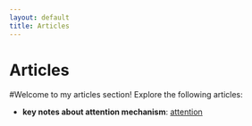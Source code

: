 ```yaml
---
layout: default
title: Articles
---
```


# Articles

#Welcome to my articles section! Explore the following articles:

- **key notes about attention mechanism**: [attention](https://badeeer.github.io/Articles/attention.html)
